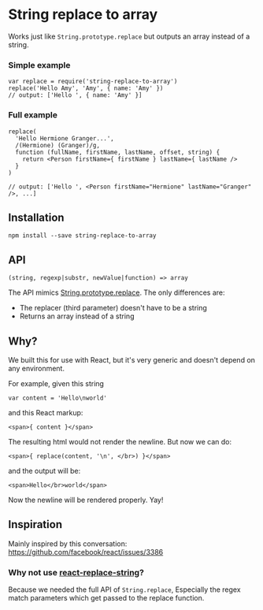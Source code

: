 # String replace to array

Works just like `String.prototype.replace` but outputs an array instead of a string.

### Simple example

```
var replace = require('string-replace-to-array')
replace('Hello Amy', 'Amy', { name: 'Amy' })
// output: ['Hello ', { name: 'Amy' }]
```

### Full example

```
replace(
  'Hello Hermione Granger...',
  /(Hermione) (Granger)/g,
  function (fullName, firstName, lastName, offset, string) {
    return <Person firstName={ firstName } lastName={ lastName />
  }
)

// output: ['Hello ', <Person firstName="Hermione" lastName="Granger" />, ...]
```

## Installation

```
npm install --save string-replace-to-array
```

## API

```
(string, regexp|substr, newValue|function) => array
```

The API mimics [String.prototype.replace](https://developer.mozilla.org/en-US/docs/Web/JavaScript/Reference/Global_Objects/String/replace). The only differences are:

- The replacer (third parameter) doesn't have to be a string
- Returns an array instead of a string

## Why?

We built this for use with React, but it's very generic and doesn't depend on any environment.

For example, given this string

```
var content = 'Hello\nworld'
```

and this React markup:

```
<span>{ content }</span>
```

The resulting html would not render the newline. But now we can do:

```
<span>{ replace(content, '\n', </br>) }</span>
```

and the output will be:

```
<span>Hello</br>world</span>
```

Now the newline will be rendered properly. Yay!

## Inspiration

Mainly inspired by this conversation: https://github.com/facebook/react/issues/3386

### Why not use [react-replace-string](https://github.com/iansinnott/react-string-replace)?

Because we needed the full API of `String.replace`, Especially the regex match parameters which get passed to the replace function.

